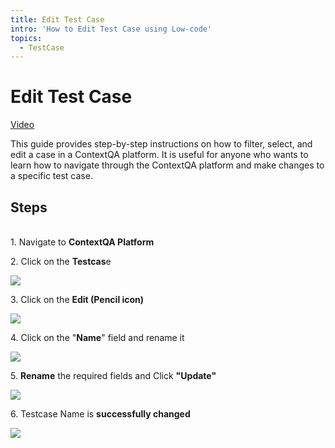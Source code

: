 ```yaml
---
title: Edit Test Case
intro: 'How to Edit Test Case using Low-code'
topics:
  - TestCase
---
```

# Edit Test Case

[Video](https://youtu.be/hJJa91jPoWo)



This guide provides step-by-step instructions on how to filter, select, and edit a case in a ContextQA platform. It is useful for anyone who wants to learn how to navigate through the ContextQA platform and make changes to a specific test case.


## Steps

\
1\. Navigate to **ContextQA Platform**


2\. Click on the **Testcas**e

![](https://ajeuwbhvhr.cloudimg.io/colony-recorder.s3.amazonaws.com/files/2024-02-28/cd4f764f-18dc-4f80-833f-5c2275902d7a/ascreenshot.jpeg?tl_px=137,0&br_px=1212,600&force_format=png&wat_scale=95&wat=1&wat_opacity=0.7&wat_gravity=northwest&wat_url=https://colony-recorder.s3.us-west-1.amazonaws.com/images/watermarks/FB923C_standard.png&wat_pad=502,211)


3\. Click on the **Edit (Pencil icon)**

![](https://ajeuwbhvhr.cloudimg.io/colony-recorder.s3.amazonaws.com/files/2024-02-28/d5156826-15d2-41e8-b278-bfdd51e15dfc/ascreenshot.jpeg?tl_px=844,0&br_px=1920,600&force_format=png&wat_scale=95&wat=1&wat_opacity=0.7&wat_gravity=northwest&wat_url=https://colony-recorder.s3.us-west-1.amazonaws.com/images/watermarks/FB923C_standard.png&wat_pad=837,13)


4\. Click on the "**Name**" field and rename it

![](https://ajeuwbhvhr.cloudimg.io/colony-recorder.s3.amazonaws.com/files/2024-02-28/34569417-6b89-46b9-a7de-dc5e3c574f3a/ascreenshot.jpeg?tl_px=44,0&br_px=1119,600&force_format=png&wat_scale=95&wat=1&wat_opacity=0.7&wat_gravity=northwest&wat_url=https://colony-recorder.s3.us-west-1.amazonaws.com/images/watermarks/FB923C_standard.png&wat_pad=502,91)


5\. **Rename** the required fields and Click **"Update"**

![](https://ajeuwbhvhr.cloudimg.io/colony-recorder.s3.amazonaws.com/files/2024-02-28/eb8bdf7d-acde-40d3-8ad7-483c558b15a2/ascreenshot.jpeg?tl_px=832,0&br_px=1907,600&force_format=png&wat_scale=95&wat=1&wat_opacity=0.7&wat_gravity=northwest&wat_url=https://colony-recorder.s3.us-west-1.amazonaws.com/images/watermarks/FB923C_standard.png&wat_pad=502,17)


6\. Testcase Name is **successfully changed**

![](https://ajeuwbhvhr.cloudimg.io/colony-recorder.s3.amazonaws.com/files/2024-02-28/66a24c68-5c77-4110-a861-35698edfe039/ascreenshot.jpeg?tl_px=0,0&br_px=1075,600&force_format=png&wat_scale=95&wat=1&wat_opacity=0.7&wat_gravity=northwest&wat_url=https://colony-recorder.s3.us-west-1.amazonaws.com/images/watermarks/FB923C_standard.png&wat_pad=200,22)



